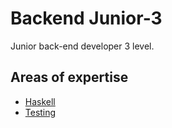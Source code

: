 # Backend Junior-3

Junior back-end developer 3 level.

## Areas of expertise

- [Haskell](./haskell.md)
- [Testing](./testing.md)
